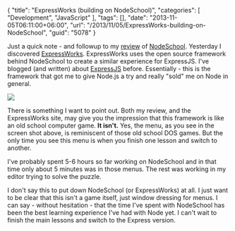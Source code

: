 {
	"title": "ExpressWorks (building on NodeSchool)",
	"categories": [
		"Development",
		"JavaScript"
	],
	"tags": [],
	"date": "2013-11-05T06:11:00+06:00",
	"url": "/2013/11/05/ExpressWorks-building-on-NodeSchool",
	"guid": "5078"
}

<p>
Just a quick note  - and followup to my <a href="http://www.raymondcamden.com/index.cfm/2013/11/1/Check-out-nodeschoolio">review</a> of <a href="http://www.nodeschool.io">NodeSchool</a>. Yesterday I discovered <a href="http://webapplog.com/expressworks/">ExpressWorks</a>. ExpressWorks uses the open source framework behind NodeSchool to create a similar experience for ExpressJS. I've blogged (and written) about <a href="http://expressjs.com/">ExpressJS</a> before. Essentially - this is the framework that got me to give Node.js a try and really "sold" me on Node in general.</p>
<!--more-->
<p>
<img src="http://www.raymondcamden.com/images/finished.jpg" />
</p>

<p>
There is something I want to point out. Both my review, and the ExpressWorks site, may give you the impression that this framework is like an old school computer game. <strong>It isn't.</strong> Yes, the menu, as you see in the screen shot above, is reminiscent of those old school DOS games. But the only time you see this menu is when you finish one lesson and switch to another. 
</p>

<p>
I've probably spent 5-6 hours so far working on NodeSchool and in that time only about 5 minutes was in those menus. The rest was working in my editor trying to solve the puzzle.
</p>

<p>
I don't say this to put down NodeSchool (or ExpressWorks) at all. I just want to be clear that this isn't a game itself, just window dressing for menus. I can say - without hesitation - that the time I've spent with NodeSchool has been the best learning experience I've had with Node yet. I can't wait to finish the main lessons and switch to the Express version.
</p>